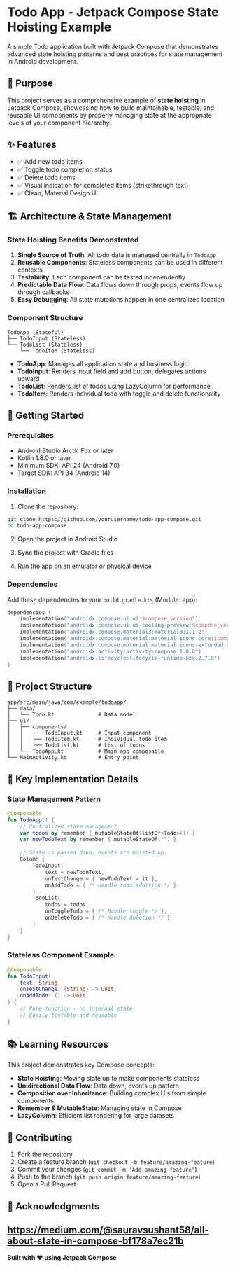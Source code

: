 # Todo App - Jetpack Compose State Hoisting Example

A simple Todo application built with Jetpack Compose that demonstrates advanced state hoisting patterns and best practices for state management in Android development.

## 🎯 Purpose

This project serves as a comprehensive example of **state hoisting** in Jetpack Compose, showcasing how to build maintainable, testable, and reusable UI components by properly managing state at the appropriate levels of your component hierarchy.

## ✨ Features

- ✅ Add new todo items
- ✅ Toggle todo completion status
- ✅ Delete todo items
- ✅ Visual indication for completed items (strikethrough text)
- ✅ Clean, Material Design UI

## 🏗️ Architecture & State Management

### State Hoisting Benefits Demonstrated

1. **Single Source of Truth**: All todo data is managed centrally in `TodoApp`
2. **Reusable Components**: Stateless components can be used in different contexts
3. **Testability**: Each component can be tested independently
4. **Predictable Data Flow**: Data flows down through props, events flow up through callbacks
5. **Easy Debugging**: All state mutations happen in one centralized location

### Component Structure

```
TodoApp (Stateful)
├── TodoInput (Stateless)
└── TodoList (Stateless)
    └── TodoItem (Stateless)
```

- **TodoApp**: Manages all application state and business logic
- **TodoInput**: Renders input field and add button, delegates actions upward
- **TodoList**: Renders list of todos using LazyColumn for performance
- **TodoItem**: Renders individual todo with toggle and delete functionality

## 🚀 Getting Started

### Prerequisites

- Android Studio Arctic Fox or later
- Kotlin 1.8.0 or later
- Minimum SDK: API 24 (Android 7.0)
- Target SDK: API 34 (Android 14)

### Installation

1. Clone the repository:
```bash
git clone https://github.com/yourusername/todo-app-compose.git
cd todo-app-compose
```

2. Open the project in Android Studio

3. Sync the project with Gradle files

4. Run the app on an emulator or physical device

### Dependencies

Add these dependencies to your `build.gradle.kts` (Module: app):

```kotlin
dependencies {
    implementation("androidx.compose.ui:ui:$compose_version")
    implementation("androidx.compose.ui:ui-tooling-preview:$compose_version")
    implementation("androidx.compose.material3:material3:1.1.2")
    implementation("androidx.compose.material:material-icons-core:$compose_version")
    implementation("androidx.compose.material:material-icons-extended:$compose_version")
    implementation("androidx.activity:activity-compose:1.8.0")
    implementation("androidx.lifecycle:lifecycle-runtime-ktx:2.7.0")
}
```

## 📁 Project Structure

```
app/src/main/java/com/example/todoapp/
├── data/
│   └── Todo.kt              # Data model
├── ui/
│   ├── components/
│   │   ├── TodoInput.kt     # Input component
│   │   ├── TodoItem.kt      # Individual todo item
│   │   └── TodoList.kt      # List of todos
│   └── TodoApp.kt           # Main app composable
└── MainActivity.kt          # Entry point
```

## 🔧 Key Implementation Details

### State Management Pattern

```kotlin
@Composable
fun TodoApp() {
    // Centralized state management
    var todos by remember { mutableStateOf(listOf<Todo>()) }
    var newTodoText by remember { mutableStateOf("") }
    
    // State is passed down, events are hoisted up
    Column {
        TodoInput(
            text = newTodoText,
            onTextChange = { newTodoText = it },
            onAddTodo = { /* Handle todo addition */ }
        )
        TodoList(
            todos = todos,
            onToggleTodo = { /* Handle toggle */ },
            onDeleteTodo = { /* Handle deletion */ }
        )
    }
}
```

### Stateless Component Example

```kotlin
@Composable
fun TodoInput(
    text: String,
    onTextChange: (String) -> Unit,
    onAddTodo: () -> Unit
) {
    // Pure function - no internal state
    // Easily testable and reusable
}
```

## 📚 Learning Resources

This project demonstrates key Compose concepts:

- **State Hoisting**: Moving state up to make components stateless
- **Unidirectional Data Flow**: Data down, events up pattern
- **Composition over Inheritance**: Building complex UIs from simple components
- **Remember & MutableState**: Managing state in Compose
- **LazyColumn**: Efficient list rendering for large datasets

## 🤝 Contributing

1. Fork the repository
2. Create a feature branch (`git checkout -b feature/amazing-feature`)
3. Commit your changes (`git commit -m 'Add amazing feature'`)
4. Push to the branch (`git push origin feature/amazing-feature`)
5. Open a Pull Request



## 🙏 Acknowledgments
https://medium.com/@sauravsushant58/all-about-state-in-compose-bf178a7ec21b
---

**Built with ❤️ using Jetpack Compose**
